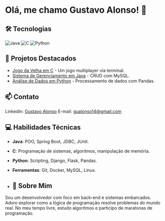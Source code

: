 # Olá, me chamo Gustavo Alonso! 👋

## 🛠️ Tecnologias
![Java](https://img.shields.io/badge/Java-ED8B00?style=for-the-badge&logo=openjdk&logoColor=white)
![C](https://img.shields.io/badge/C-00599C?style=for-the-badge&logo=c&logoColor=white)
![Python](https://img.shields.io/badge/Python-3776AB?style=for-the-badge&logo=python&logoColor=white)

## 🚀 Projetos Destacados
- [Jogo da Velha em C](https://github.com/seu-user/jogo-da-velha-c) - Um jogo multiplayer via terminal.
- [Sistema de Gerenciamento em Java](https://github.com/seu-user/sistema-gerenciamento-java) - CRUD com MySQL.
- [Análise de Dados em Python](https://github.com/seu-user/analise-dados-python) - Processamento de dados com Pandas.

## 📫 Contato
LinkedIn: [Gustavo Alonso](https://www.linkedin.com/in/gustavo-alonso-938051209/)
E-mail: gualonso14@gmail.com

## 💻 Habilidades Técnicas
- **Java**: POO, Spring Boot, JDBC, JUnit.
- **C**: Programação de sistemas, algoritmos, manipulação de memória.
- **Python**: Scripting, Django, Flask, Pandas.
- **Ferramentas**: Git, Docker, MySQL, Linux.

- ## 📌 Sobre Mim
Sou um desenvolvedor com foco em back-end e sistemas embarcados. Adoro explorar como a lógica de programação resolve problemas do mundo real. No meu tempo livre, estudo algoritmos e participo de maratonas de programação.

